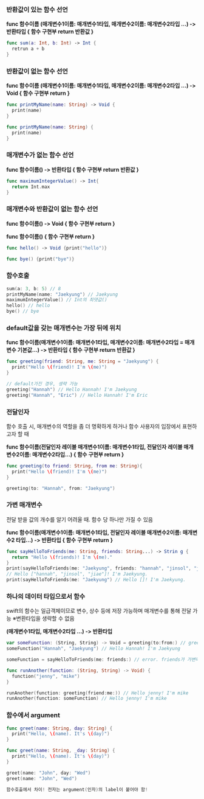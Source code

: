 
### 반환값이 있는 함수 선언
**func 함수이름 (매개변수1이름: 매개변수1타입, 매개변수2이름: 매개변수2타입 ...) -> 반환타입 {
  함수 구현부
  return 반환값
}**

```swift
func sum(a: Int, b: Int) -> Int {
  retrun a + b
}
```

### 반환값이 없는 함수 선언
**func 함수이름 (매개변수1이름: 매개변수1타입, 매개변수2이름: 매개변수2타입 ...) -> Void {
  함수 구현부
  return 
}**

```swift
func printMyName(name: String) -> Void {
  print(name)
}

func printMyName(name: String) {
  print(name)
}
```

### 매개변수가 없는 함수 선언
**func 함수이름() -> 반환타입 {
  함수 구현부
  return 반환값
}**

```swift
func maximumIntegerValue() -> Int{
  return Int.max
}
```

### 매개변수와 반환값이 없는 함수 선언
**func 함수이름() -> Void {
  함수 구현부
  return
}**

**func 함수이름() {
  함수 구현부
  return
}**

```swift
func hello() -> Void {print("hello")}

func bye() {print("bye")}
```
### 함수호출

```swift
sum(a: 3, b: 5) // 8
printMyName(name: "Jaekyung") // Jaekyung
maximumIntegerValue() // Int의 최댓값()
hello() // hello
bye() // bye
```

### default값을 갖는 매개변수는 가장 뒤에 위치
**func 함수이름(매개변수1이름: 매개변수1타입, 매개변수2이름: 매개변수2타입 = 매개변수 기본값...) -> 반환타입 {
  함수 구현부
  return 반환값
}**

```swift
func greeting(friend: String, me: String = "Jaekyung") {
  print("Hello \(friend)! I'm \(me)")
}

// default가진 경우, 생략 가능
greeting("Hannah") // Hello Hannah! I'm Jaekyung
greeting("Hannah", "Eric") // Hello Hannah! I'm Eric
```

### 전달인자 
함수 호출 시, 매개변수의 역할을 좀 더 명확하게 하거나 함수 사용자의 입장에서 표현하고자 할 때  

**func 함수이름(전달인자 레이블 매개변수1이름: 매개변수1타입, 전달인자 레이블 매개변수2이름: 매개변수2타입...) {
  함수 구현부
  return
}**

```swift
func greeting(to friend: String, from me: String){
  print("Hello \(friend)! I'm \(me)")
}

greeting(to: "Hannah", from: "Jaekyung") 
```
### 가변 매개변수
전달 받을 값의 개수를 알기 어려울 때.
함수 당 하나만 가질 수 있음

**func 함수이름(매개변수1이름: 매개변수1타입, 전달인자 레이블 매개변수2이름: 매개변수2 타입...) -> 반환타입 {
  함수 구현부
  return
}**

```swift
func sayHelloToFriends(me: String, friends: String...) -> Strin g {
  return "Hello \(friends)! I'm \(me)."
}
print(sayHelloToFriends(me: "Jaekyung", friends: "hannah", "jinsol", "jiae"))
// Hello ["hannah", "jinsol", "jiae"]! I'm Jaekyung.
print(sayHelloToFriends(me: "Jaekyung") // Hello []! I'm Jaekyung.
```

### 하나의 데이터 타입으로서 함수
swift의 함수는 일급객체이므로 변수, 상수 등에 저장 가능하며 매개변수를 통해 전달 가능
※변환타입을 생략할 수 없음  

**(매개변수1타입, 매개변수2타입 ...) -> 반환타입**

```swift
var someFunction: (String, String) -> Void = greeting(to:from:) // greeting이란 함수를 someFunction이라는 var에 저장
someFunction("Hannah", "Jaekyung") // Hello Hannah! I'm Jaekyung

someFunction = sayHelloToFriends(me: friends:) // error. friends가 가변매개변수 이기 때문에 String 타입과 맞지 않음

func runAnother(function: (String, String) -> Void) {
  function("jenny", "mike")
}

runAnother(function: greeting(friend:me:)) // Hello jenny! I'm mike
runAnother(function: someFunction) // Hello jenny! I'm mike

```

### 함수에서 argument
```swift
func greet(name: String, day: String) {
  print("Hello, \(name). It's \(day)")
}

func greet(name: String, _day: String) {
  print("Hello, \(name). It's \(day)")
}

greet(name: "John", day: "Wed")
greet(name: "John", "Wed")

함수호출에서 차이! 전자는 argument(인자)의 label이 붙어야 함!
```
